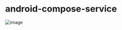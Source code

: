 ﻿# android-compose-service

![image](https://github.com/gunadermawan/android-compose-service/assets/53375007/fe2927bc-1ca4-40e6-99b2-c554831a3eb3)
